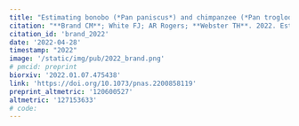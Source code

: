 ```yaml
---
title: "Estimating bonobo (*Pan paniscus*) and chimpanzee (*Pan troglodytes*) evolutionary history from nucleotide site patterns"
citation: "**Brand CM**; White FJ; AR Rogers; **Webster TH**. 2022. Estimating bonobo (*Pan paniscus*) and chimpanzee (*Pan troglodytes*) evolutionary history from nucleotide site patterns. *bioRxiv* 2022.01.07.475438."
citation_id: 'brand_2022'
date: '2022-04-28'
timestamp: "2022"
image: '/static/img/pub/2022_brand.png'
# pmcid: preprint
biorxiv: '2022.01.07.475438'
link: 'https://doi.org/10.1073/pnas.2200858119'
preprint_altmetric: '120600527'
altmetric: '127153633'
# code:
---
```

